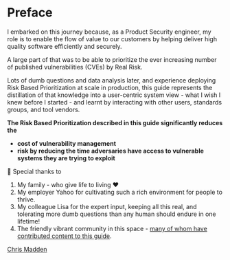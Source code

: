 # Preface 

I embarked on this journey because, as a Product Security engineer, my role is to enable the flow of value to our customers by helping deliver high quality software efficiently and securely.

A large part of that was to be able to prioritize the ever increasing number of published vulnerabilities (CVEs) by Real Risk.

Lots of dumb questions and data analysis later, and experience deploying Risk Based Prioritization at scale in production, this guide represents the distillation of that knowledge into a user-centric system view - what I wish I knew before I started - and learnt by interacting with other users, standards groups, and tool vendors. 


**The Risk Based Prioritization described in this guide significantly reduces the**

- **cost of vulnerability management**
- **risk by reducing the time adversaries have access to vulnerable systems they are trying to exploit**

:pray: Special thanks to

1. My family - who give life to living :heart: 
2. My employer Yahoo for cultivating such a rich environment for people to thrive.
3. My colleague Lisa for the expert input, keeping all this real, and tolerating more dumb questions than any human should endure in one lifetime!
4. The friendly vibrant community in this space - [many of whom have contributed content to this guide](./contributors.md).

[Chris Madden](https://www.linkedin.com/in/chrisamadden/)